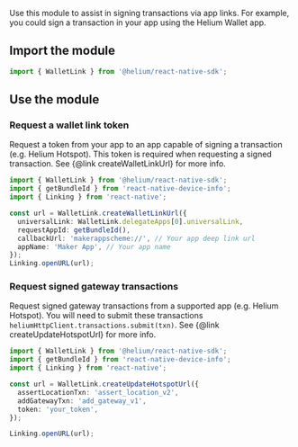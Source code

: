 Use this module to assist in signing transactions via app links. For example, you could sign a transaction in your
app using the Helium Wallet app.

## Import the module

```ts
import { WalletLink } from '@helium/react-native-sdk';
```

## Use the module

### Request a wallet link token

Request a token from your app to an app capable of signing a transaction (e.g. Helium Hotspot). This token is
required when requesting a signed transaction. See {@link createWalletLinkUrl} for more info.

```ts
import { WalletLink } from '@helium/react-native-sdk';
import { getBundleId } from 'react-native-device-info';
import { Linking } from 'react-native';

const url = WalletLink.createWalletLinkUrl({
  universalLink: WalletLink.delegateApps[0].universalLink,
  requestAppId: getBundleId(),
  callbackUrl: 'makerappscheme://', // Your app deep link url
  appName: 'Maker App', // Your app name
});
Linking.openURL(url);
```

### Request signed gateway transactions

Request signed gateway transactions from a supported app (e.g. Helium Hotspot).
You will need to submit these transactions `heliumHttpClient.transactions.submit(txn)`.
See {@link createUpdateHotspotUrl} for more info.

```ts
import { WalletLink } from '@helium/react-native-sdk';
import { getBundleId } from 'react-native-device-info';
import { Linking } from 'react-native';

const url = WalletLink.createUpdateHotspotUrl({
  assertLocationTxn: 'assert_location_v2',
  addGatewayTxn: 'add_gateway_v1',
  token: 'your_token',
});

Linking.openURL(url);
```
